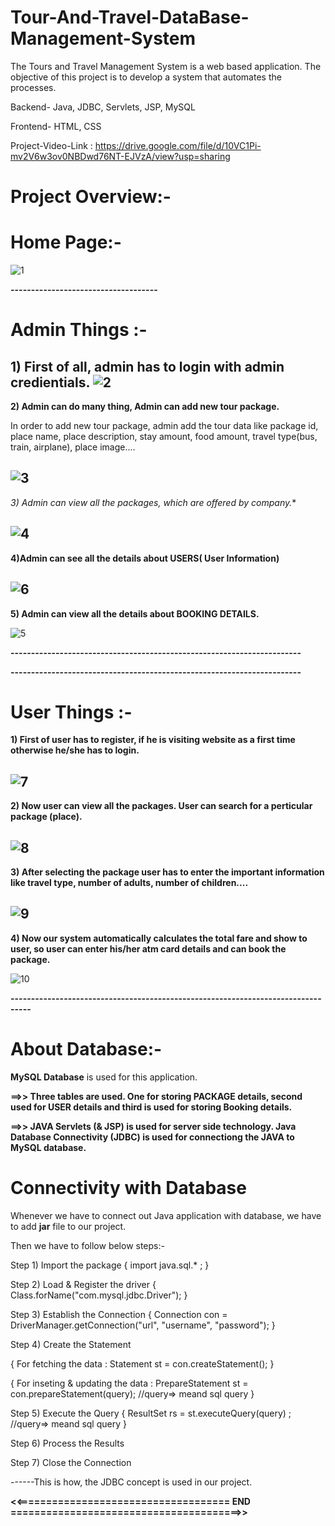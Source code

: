 # Tour-And-Travel-DataBase-Management-System

The Tours and Travel Management System is a web based application. The objective of this project is to develop a system that automates the processes. 

Backend- Java, JDBC, Servlets, JSP, MySQL 

Frontend- HTML, CSS

Project-Video-Link :  https://drive.google.com/file/d/10VC1Pi-mv2V6w3ov0NBDwd76NT-EJVzA/view?usp=sharing


# Project Overview:-

# Home Page:-
![1](https://user-images.githubusercontent.com/61588604/120923256-37c1e400-c6eb-11eb-9c22-bf24e1a530c7.PNG)

**------------------------------------**

# Admin Things :-

**1) First of all, admin has to login with admin credientials.**
![2](https://user-images.githubusercontent.com/61588604/120923385-dfd7ad00-c6eb-11eb-8729-1ea897ed01fc.PNG)
-------------------------------

**2) Admin can do many thing, Admin can add new tour package.**

In order to add new tour package, admin add the tour data like package id, place name, place description, stay amount, food amount, travel type(bus, train, airplane), place image....

![3](https://user-images.githubusercontent.com/61588604/120923494-72784c00-c6ec-11eb-86b1-42b2ff7a6d35.PNG)
---------------------------------

**3*) Admin can view all the packages, which are offered by company.**

![4](https://user-images.githubusercontent.com/61588604/120923522-a8b5cb80-c6ec-11eb-931b-d64310714d90.PNG)
----------------------------------

**4)Admin can see all the details about USERS( User Information)**

![6](https://user-images.githubusercontent.com/61588604/120923564-e0247800-c6ec-11eb-9078-e697c8bed0fb.PNG)
----------------------------------

**5) Admin can view all the details about BOOKING DETAILS.**

![5](https://user-images.githubusercontent.com/61588604/120923589-1104ad00-c6ed-11eb-9d85-beb0582f7173.PNG)

**-----------------------------------------------------------------------**

**-----------------------------------------------------------------------**

# User Things :- 

**1) First of user has to register, if he is visiting website as a first time otherwise he/she has to login.**

![7](https://user-images.githubusercontent.com/61588604/120923664-6476fb00-c6ed-11eb-8444-de2658a7d637.PNG)
---------------------------------

**2) Now user can view all the packages. User can search for a perticular package (place).**

![8](https://user-images.githubusercontent.com/61588604/120923718-9e480180-c6ed-11eb-8abb-9c6d7468224c.PNG)
-----------------------------------

**3) After selecting the package user has to enter the important information like travel type,  number of adults, number of children....**

![9](https://user-images.githubusercontent.com/61588604/120923753-ca638280-c6ed-11eb-9b8e-93f8c597039c.PNG)
------------------------------------

**4) Now our system automatically calculates the total fare and show to user, so user can enter his/her atm card details and can book the package.**

![10](https://user-images.githubusercontent.com/61588604/120923794-03035c00-c6ee-11eb-90f4-47f8d87dbe8b.PNG)

**---------------------------------------------------------------------------------**


# About Database:-

**MySQL Database** is used for this application.

**==>> Three tables are used. One for storing PACKAGE details, second used for USER details and third is used for storing Booking details.**

**==>> JAVA Servlets (& JSP) is used for server side technology. Java Database Connectivity (JDBC) is used for connectiong the JAVA to MySQL database.**



# Connectivity with Database

Whenever we have to connect out Java application with database, we have to add **jar** file to our project.

Then we have to follow below steps:-

Step 1) Import the package {  import java.sql.* ;  }

Step 2) Load & Register the driver {  Class.forName("com.mysql.jdbc.Driver");  }

Step 3) Establish the Connection  {  Connection con = DriverManager.getConnection("url", "username", "password");  }

Step 4) Create the Statement 

{ For fetching the data :   Statement st = con.createStatement();  }

{ For inseting & updating the data :  PrepareStatement st = con.prepareStatement(query); //query=> meand sql query }

Step 5) Execute the Query  {  ResultSet rs = st.executeQuery(query) ; //query=> meand sql query  }

Step 6) Process the Results

Step 7) Close the Connection

------This is how, the JDBC concept is used in our project.



**<<====================================  END  =======================================>>**


